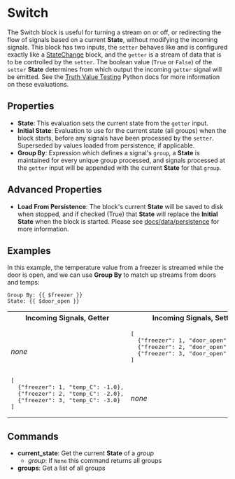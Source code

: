 Switch
======
The Switch block is useful for turning a stream on or off, or redirecting the flow of signals based on a current **State**, without modifying the incoming signals. This block has two inputs, the `setter` behaves like and is configured exactly like a [StateChange](https://blocks.n.io/StateChange) block, and the `getter` is a stream of data that is to be controlled by the `setter`. The boolean value (`True` or `False`) of the `setter` **State** determines from which output the incoming `getter` signal will be emitted. See the [Truth Value Testing](https://docs.python.org/3/library/stdtypes.html#truth-value-testing) Python docs for more information on these evaluations.

Properties
----------
- **State**: This evaluation sets the current state from the `getter` input.
- **Initial State**: Evaluation to use for the current state (all groups) when the block starts, before any signals have been processed by the `setter`. Superseded by values loaded from persistence, if applicable.
- **Group By**: Expression which defines a signal's `group`, a **State** is maintained for every unique group processed, and signals processed at the `getter` input will be appended with the current **State** for that `group`.

Advanced Properties
-------------------
- **Load From Persistence**: The block's current **State** will be saved to disk when stopped, and if checked (True) that **State** will replace the **Initial State** when the block is started. Please see [docs/data/persistence](https://docs.n.io/data/persistence.html) for more information.

Examples
--------
In this example, the temperature value from a freezer is streamed while the door is open, and we can use **Group By** to match up streams from doors and temps:
```
Group By: {{ $freezer }}
State: {{ $door_open }}
```
<table width=100%>
<tr>
<th>Incoming Signals, Getter</th>
<th>Incoming Signals, Setter</th>
<th>Outgoing Signals, True</th>
<th>Outgoing Signals, False</th>
</tr>
<tr>
<td>
<br>
<em>none</em>
</td>
<td>
<pre>
[
  {"freezer": 1, "door_open": True},
  {"freezer": 2, "door_open": False},
  {"freezer": 3, "door_open": False}
]
</pre>
</td>
<td>
<br>
<em>none</em>
</td>
<td>
<br>
<em>none</em>
</td>
</tr>
<tr>
<td>
<pre>
[
  {"freezer": 1, "temp_C": -1.0},
  {"freezer": 2, "temp_C": -2.0},
  {"freezer": 3, "temp_C": -3.0}
]
</pre>
</td>
<td>
<br>
<em>none</em>
</td>
<td>
<pre>
[
  {"freezer": 1, "temp_C": -1.0}
]
</pre>
</td>
<td>
<pre>
[
  {"freezer": 2, "temp_C": -2.0},
  {"freezer": 3, "temp_C": -3.0}
]
</pre>
</td>
</tr>
</table>

Commands
--------
- **current_state**: Get the current **State** of a *group*
  - *group*: If `None` this command returns all groups
- **groups**: Get a list of all groups
